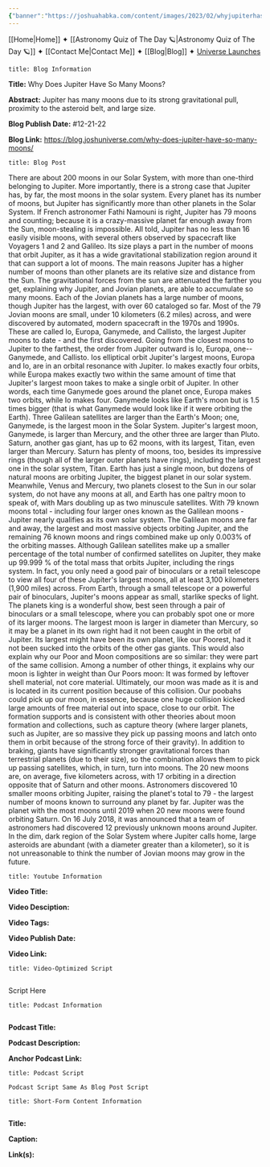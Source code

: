 ```yaml
---
{"banner":"https://joshuahabka.com/content/images/2023/02/whyjupiterhassomanymoons--1-.png","banner_x":0.5,"dg-publish":true,"permalink":"/blog/why-does-jupiter-have-so-many-moons/","dgPassFrontmatter":true,"noteIcon":"","created":"","updated":""}
---
```




<div class="transclusion internal-embed is-loaded"><div class="markdown-embed">



[[Home\|Home]] ✦ [[Astronomy Quiz of The Day 🪐\|Astronomy Quiz of The Day 🪐]] ✦ [[Contact Me\|Contact Me]] ✦ [[Blog\|Blog]] ✦ [Universe Launches](https://stardashusa.com/)


</div></div>


```ad-info
title: Blog Information
```

**Title:** Why Does Jupiter Have So Many Moons?

**Abstract:** Jupiter has many moons due to its strong gravitational pull, proximity to the asteroid belt, and large size.

**Blog Publish Date:** #12-21-22

**Blog Link:** https://blog.joshuniverse.com/why-does-jupiter-have-so-many-moons/

```ad-abstract
title: Blog Post
```

There are about 200 moons in our Solar System, with more than one-third belonging to Jupiter. More importantly, there is a strong case that Jupiter has, by far, the most moons in the solar system. Every planet has its number of moons, but Jupiter has significantly more than other planets in the Solar System.
If French astronomer Fathi Namouni is right, Jupiter has 79 moons and counting; because it is a crazy-massive planet far enough away from the Sun, moon-stealing is impossible. All told, Jupiter has no less than 16 easily visible moons, with several others observed by spacecraft like Voyagers 1 and 2 and Galileo.
Its size plays a part in the number of moons that orbit Jupiter, as it has a wide gravitational stabilization region around it that can support a lot of moons. The main reasons Jupiter has a higher number of moons than other planets are its relative size and distance from the Sun. The gravitational forces from the sun are attenuated the farther you get, explaining why Jupiter, and Jovian planets, are able to accumulate so many moons.
Each of the Jovian planets has a large number of moons, though Jupiter has the largest, with over 60 cataloged so far. Most of the 79 Jovian moons are small, under 10 kilometers (6.2 miles) across, and were discovered by automated, modern spacecraft in the 1970s and 1990s. These are called Io, Europa, Ganymede, and Callisto, the largest Jupiter moons to date - and the first discovered.
Going from the closest moons to Jupiter to the farthest, the order from Jupiter outward is Io, Europa, one--Ganymede, and Callisto. Ios elliptical orbit Jupiter's largest moons, Europa and Io, are in an orbital resonance with Jupiter.
Io makes exactly four orbits, while Europa makes exactly two within the same amount of time that Jupiter's largest moon takes to make a single orbit of Jupiter. In other words, each time Ganymede goes around the planet once, Europa makes two orbits, while Io makes four.
Ganymede looks like Earth's moon but is 1.5 times bigger (that is what Ganymede would look like if it were orbiting the Earth). Three Galilean satellites are larger than the Earth's Moon; one, Ganymede, is the largest moon in the Solar System.
Jupiter's largest moon, Ganymede, is larger than Mercury, and the other three are larger than Pluto. Saturn, another gas giant, has up to 62 moons, with its largest, Titan, even larger than Mercury. Saturn has plenty of moons, too, besides its impressive rings (though all of the larger outer planets have rings), including the largest one in the solar system, Titan.
Earth has just a single moon, but dozens of natural moons are orbiting Jupiter, the biggest planet in our solar system. Meanwhile, Venus and Mercury, two planets closest to the Sun in our solar system, do not have any moons at all, and Earth has one paltry moon to speak of, with Mars doubling up as two minuscule satellites. With 79 known moons total - including four larger ones known as the Galilean moons - Jupiter nearly qualifies as its own solar system.
The Galilean moons are far and away, the largest and most massive objects orbiting Jupiter, and the remaining 76 known moons and rings combined make up only 0.003% of the orbiting masses. Although Galilean satellites make up a smaller percentage of the total number of confirmed satellites on Jupiter, they make up 99.999 % of the total mass that orbits Jupiter, including the rings system.
In fact, you only need a good pair of binoculars or a retail telescope to view all four of these Jupiter's largest moons, all at least 3,100 kilometers (1,900 miles) across. From Earth, through a small telescope or a powerful pair of binoculars, Jupiter's moons appear as small, starlike specks of light. The planets king is a wonderful show, best seen through a pair of binoculars or a small telescope, where you can probably spot one or more of its larger moons.
The largest moon is larger in diameter than Mercury, so it may be a planet in its own right had it not been caught in the orbit of Jupiter. Its largest might have been its own planet, like our Poorest, had it not been sucked into the orbits of the other gas giants.
This would also explain why our Poor and Moon compositions are so similar: they were part of the same collision. Among a number of other things, it explains why our moon is lighter in weight than Our Poors moon: It was formed by leftover shell material, not core material.
Ultimately, our moon was made as it is and is located in its current position because of this collision. Our poobahs could pick up our moon, in essence, because one huge collision kicked large amounts of free material out into space, close to our orbit.
The formation supports and is consistent with other theories about moon formation and collections, such as capture theory (where larger planets, such as Jupiter, are so massive they pick up passing moons and latch onto them in orbit because of the strong force of their gravity). In addition to braking, giants have significantly stronger gravitational forces than terrestrial planets (due to their size), so the combination allows them to pick up passing satellites, which, in turn, turn into moons.
The 20 new moons are, on average, five kilometers across, with 17 orbiting in a direction opposite that of Saturn and other moons.
Astronomers discovered 10 smaller moons orbiting Jupiter, raising the planet's total to 79 - the largest number of moons known to surround any planet by far. Jupiter was the planet with the most moons until 2019 when 20 new moons were found orbiting Saturn. On 16 July 2018, it was announced that a team of astronomers had discovered 12 previously unknown moons around Jupiter.
In the dim, dark region of the Solar System where Jupiter calls home, large asteroids are abundant (with a diameter greater than a kilometer), so it is not unreasonable to think the number of Jovian moons may grow in the future.

```ad-info
title: Youtube Information
```

**Video Title:**

**Video Desciption:**

**Video Tags:**

**Video Publish Date:**

**Video Link:**

```ad-abstract
title: Video-Optimized Script


```

Script Here

```ad-info
title: Podcast Information


```

**Podcast Title:**

**Podcast Description:**

**Anchor Podcast Link:**

```ad-info
title: Podcast Script

Podcast Script Same As Blog Post Script

```


```ad-info
title: Short-Form Content Information


```

**Title:**

**Caption:**

**Link(s):**

